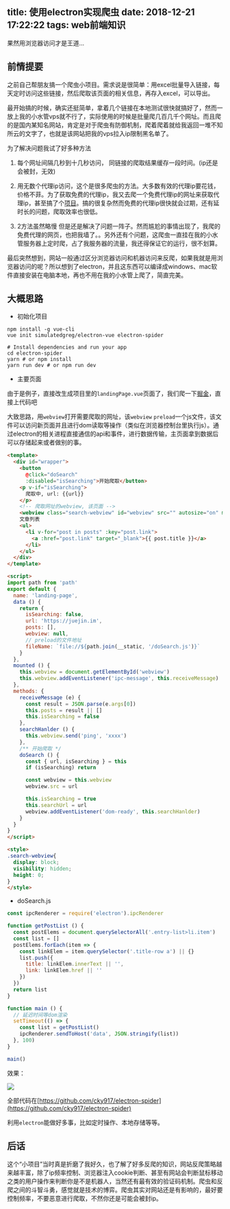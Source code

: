 title: 使用electron实现爬虫
date: 2018-12-21 17:22:22
tags: web前端知识
---

果然用浏览器访问才是王道...
<!-- more -->

## 前情提要

之前自己帮朋友搞一个爬虫小项目。需求说是很简单：用excel批量导入链接，每天定时访问这些链接，然后爬取该页面的相关信息，再存入excel，可以导出。

最开始搞的时候，确实还挺简单，拿着几个链接在本地测试很快就搞好了，然而一放上我的小水管vps就不行了，实际使用的时候是批量爬几百几千个网址。而且爬的是国内某知名网站，肯定是对于爬虫有防御机制，爬着爬着就给我返回一堆不知所云的文字了，也就是该网站把我的vps拉入ip限制黑名单了。

为了解决问题我试了好多种方法

1. 每个网址间隔几秒到十几秒访问， 同链接的爬取结果缓存一段时间。(ip还是会被封，无效)

2. 用无数个代理ip访问，这个是很多爬虫的方法。大多数有效的代理ip要花钱，价格不菲。为了获取免费的代理ip，我又去爬一个免费代理ip的网址来获取代理ip，甚至搞了个[项目](https://github.com/cky917/ipProxyRequest)。搞的很复杂然而免费的代理ip很快就会过期，还有延时长的问题，爬取效率也很低。

3. 2方法虽然略慢 但是还是解决了问题一阵子。然而尴尬的事情出现了，我爬的免费代理的网页，也把我墙了。。另外还有个问题，这爬虫一直挂在我的小水管服务器上定时爬，占了我服务器的流量，我还得保证它的运行，很不划算。

最后突然想到，网站一般通过区分浏览器访问和机器访问来反爬，如果我就是用浏览器访问的呢？所以想到了electron，并且这东西可以编译成windows、mac软件直接安装在电脑本地，再也不用在我的小水管上爬了，简直完美。

## 大概思路

- 初始化项目

```shell
npm install -g vue-cli
vue init simulatedgreg/electron-vue electron-spider

# Install dependencies and run your app
cd electron-spider
yarn # or npm install
yarn run dev # or npm run dev
```

- 主要页面

由于是例子，直接改生成项目里的`landingPage.vue`页面了，我们爬一下[掘金](https://juejin.im)，直接上代码吧

大致思路，用`webview`打开需要爬取的网址，该`webview` `preload`一个js文件，该文件可以访问新页面并且进行dom读取等操作（类似在浏览器控制台里执行js）。通过electron的相关进程直接通信的api和事件，进行数据传输，主页面拿到数据后可以存储起来或者做别的事。

```html
<template>
  <div id="wrapper">
    <button
      @click="doSearch"
      :disabled="isSearching">开始爬取</button>
    <p v-if="isSearching">
      爬取中, url: {{url}}
    </p>
    <!-- 爬取网址的webview, 该页面 -->
    <webview class="search-webview" id="webview" src="" autosize="on" minwidth="1" minheight="1" :preload="fileName"></webview>
    文章列表
    <ul>
      <li v-for="post in posts" :key="post.link">
        <a :href="post.link" target="_blank">{{ post.title }}</a>
      </li>
    </ul>
  </div>
</template>

<script>
import path from 'path'
export default {
  name: 'landing-page',
  data () {
    return {
      isSearching: false,
      url: 'https://juejin.im',
      posts: [],
      webview: null,
      // preload的文件地址
      fileName: `file://${path.join(__static, '/doSearch.js')}`
    }
  },
  mounted () {
    this.webview = document.getElementById('webview')
    this.webview.addEventListener('ipc-message', this.receiveMessage)
  },
  methods: {
    receiveMessage (e) {
      const result = JSON.parse(e.args[0])
      this.posts = result || []
      this.isSearching = false
    },
    searchHanlder () {
      this.webview.send('ping', 'xxxx')
    },
    /** 开始爬取 */
    doSearch () {
      const { url, isSearching } = this
      if (isSearching) return

      const webview = this.webview
      webview.src = url

      this.isSearching = true
      this.searchUrl = url
      webview.addEventListener('dom-ready', this.searchHanlder)
    }
  }
}
</script>

<style>
.search-webview{
  display: block;
  visibility: hidden;
  height: 0;
}
</style>
```

- doSearch.js

```javascript
const ipcRenderer = require('electron').ipcRenderer

function getPostList () {
  const postElems = document.querySelectorAll('.entry-list>li.item')
  const list = []
  postElems.forEach(item => {
    const linkElem = item.querySelector('.title-row a') || {}
    list.push({
      title: linkElem.innerText || '',
      link: linkElem.href || ''
    })
  })
  return list
}

function main () {
  // 延迟时间等dom渲染
  setTimeout(() => {
    const list = getPostList()
    ipcRenderer.sendToHost('data', JSON.stringify(list))
  }, 100)
}

main()
```

效果：

<img src="/images/electron-spider.gif"/>


全部代码在[https://github.com/cky917/electron-spider](https://github.com/cky917/electron-spider)

利用`electron`能做好多事，比如定时操作、本地存储等等。

## 后话

这个“小项目”当时真是折磨了我好久，也了解了好多反爬的知识，网站反爬策略越来越丰富，除了ip频率控制、浏览器注入cookie判断、甚至有网站会判断鼠标移动之类的用户操作来判断你是不是机器人，当然还有最有效的验证码机制。爬虫和反爬之间的斗智斗勇，感觉就是技术的博弈。爬虫其实对网站还是有影响的，最好要控制频率，不要恶意进行爬取，不然你还是可能会被封ip。